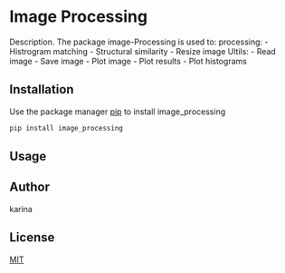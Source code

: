 # Image Processing

Description. 
The package image-Processing is used to:
		processing:
					- Histrogram matching
					- Structural similarity
					- Resize image
		Ultils:
					- Read image
					- Save image
					- Plot image
					- Plot results
					- Plot histograms

## Installation

Use the package manager [pip](https://pip.pypa.io/en/stable/) to install image_processing

```bash
pip install image_processing
```

## Usage


## Author
karina

## License
[MIT](https://choosealicense.com/licenses/mit/)